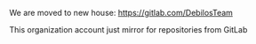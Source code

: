 We are moved to new house: https://gitlab.com/DebilosTeam

This organization account just mirror for repositories from GitLab
